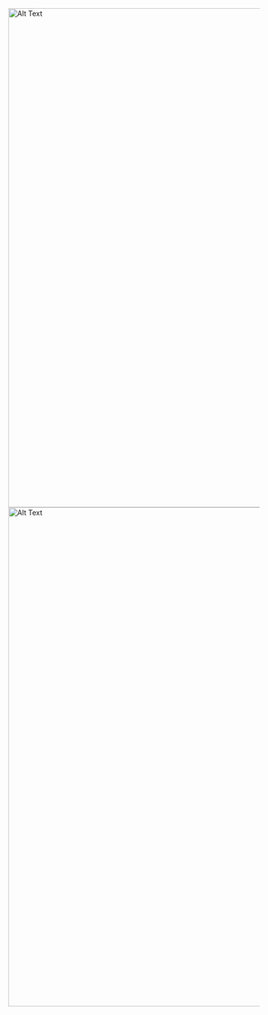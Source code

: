 
<img src="https://github.com/MuhammadArsalan-Deg-025/Data-Science-Projects/blob/main/Netflix_Movie_Recommendation_Systems_Using_Machine_Learning/Screenshot%20from%202023-10-31%2004-45-03.png" alt="Alt Text" width="1000"/>

<img src="https://github.com/MuhammadArsalan-Deg-025/Data-Science-Projects/blob/main/Netflix_Movie_Recommendation_Systems_Using_Machine_Learning/Screenshot%20from%202023-10-31%2004-45-15.png" alt="Alt Text" width="1000"/>

<!-- 
<img src="https://github.com/aqsa789/AI_Content_Based_Recommendation/blob/arsalan-branch/Screenshot%20from%202023-10-30%2011-54-42.png" alt="Alt Text" width="1000"/> -->